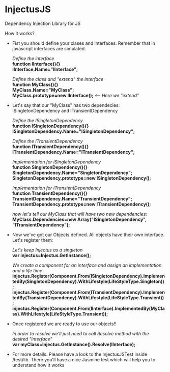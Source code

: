 InjectusJS
==========

Dependency Injection Library for JS

How it works?

- Fist you should define your clases and interfaces. Remember that in javascript interfaces are simulated.

  *Define the interface*  
  **function IInterface(){}**  
  **IInterface.Name="IInterface";**
  
  *Define the class and "extend" the interface*  
  **function MyClass(){}**  
  **MyClass.Name="MyClass";**  
  **MyClass.prototype=new IInterface();** *<-- Here we "extend"*
  
  
- Let's say  that our "MyClass" has two dependecies: ISingletonDependency and ITransientDependency
  
  *Define the ISingletonDependency*  
  **function ISingletonDependency(){}**  
  **ISingletonDependency.Name="ISingletonDependency";**  
    
  *Define the ITransientDependency*  
  **function ITransientDependency(){}**  
  **ITransientDependency.Name="ITransientDependency";**  
    
  *Implementation for ISingletonDependency*  
  **function SingletonDependency(){}**  
  **SingletonDependency.Name="SingletonDependency";**  
  **SingletonDependency.prototype=new ISingletonDependency();**  
    
  *Implementation for ITransientDependency*  
  **function TransientDependency(){}**  
  **TransientDependency.Name="TransientDependency";**  
  **TransientDependency.prototype=new ITransientDependency();**  
    
  *now let's  tell our MyClass that will have two new dependencies:*  
  **MyClass.Dependencies=new Array("ISingletonDependency", "ITransientDependency");**
  
    
- Now we've got our Objects defined. All objects have their own interface. Let's register them:

  *Let's keep Injectus as a singleton*  
  **var injectus=Injectus.GetInstance();**  
    
  *We create a component for an interface and assign an implementation and a life time*  
  **injectus.Register(Component.From(ISingletonDependency).ImplementedBy(SingletonDependency).WithLifestyle(LifeStyleType.Singleton));**  
  **injectus.Register(Component.From(ITransientDependency).ImplementedBy(TransientDependency).WithLifestyle(LifeStyleType.Transient));**  
  **injectus.Register(Component.From(IInterface).ImplementedBy(MyClass).WithLifestyle(LifeStyleType.Transient));**
  

- Once registered we are ready to use our objects!!
  
  *In order to resolve we'll just need to call Resolve method with the desired "interface"*  
  **var myClass=Injectus.GetInstance().Resolve(IInterface);**  
   
- For more details. Please have a look to the InjectusJSTest inside /test/lib. There you'll have a nice Jasmine test which will help you to understand how it works